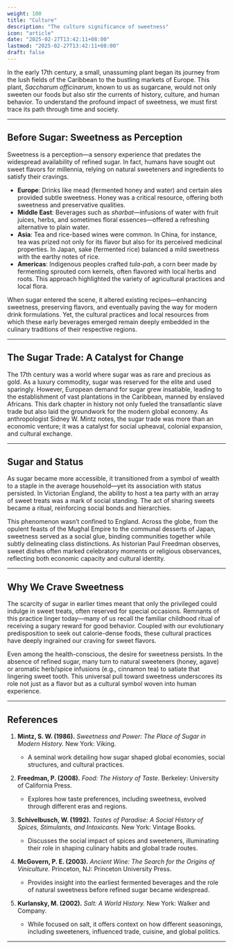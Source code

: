 ```yaml
---
weight: 100
title: "Culture"
description: "The culture significance of sweetness"
icon: "article"
date: "2025-02-27T13:42:11+08:00"
lastmod: "2025-02-27T13:42:11+08:00"
draft: false
---
```


In the early 17th century, a small, unassuming plant began its journey from the lush fields of the Caribbean to the bustling markets of Europe. This plant, *Saccharum officinarum*, known to us as sugarcane, would not only sweeten our foods but also stir the currents of history, culture, and human behavior. To understand the profound impact of sweetness, we must first trace its path through time and society.

---

## Before Sugar: Sweetness as Perception

Sweetness is a perception—a sensory experience that predates the widespread availability of refined sugar. In fact, humans have sought out sweet flavors for millennia, relying on natural sweeteners and ingredients to satisfy their cravings.

- **Europe**: Drinks like mead (fermented honey and water) and certain ales provided subtle sweetness. Honey was a critical resource, offering both sweetness and preservative qualities.  
- **Middle East**: Beverages such as *sharbat*—infusions of water with fruit juices, herbs, and sometimes floral essences—offered a refreshing alternative to plain water.  
- **Asia**: Tea and rice-based wines were common. In China, for instance, tea was prized not only for its flavor but also for its perceived medicinal properties. In Japan, sake (fermented rice) balanced a mild sweetness with the earthy notes of rice.  
- **Americas**: Indigenous peoples crafted *tula-pah*, a corn beer made by fermenting sprouted corn kernels, often flavored with local herbs and roots. This approach highlighted the variety of agricultural practices and local flora.

When sugar entered the scene, it altered existing recipes—enhancing sweetness, preserving flavors, and eventually paving the way for modern drink formulations. Yet, the cultural practices and local resources from which these early beverages emerged remain deeply embedded in the culinary traditions of their respective regions.

---

## The Sugar Trade: A Catalyst for Change

The 17th century was a world where sugar was as rare and precious as gold. As a luxury commodity, sugar was reserved for the elite and used sparingly. However, European demand for sugar grew insatiable, leading to the establishment of vast plantations in the Caribbean, manned by enslaved Africans. This dark chapter in history not only fueled the transatlantic slave trade but also laid the groundwork for the modern global economy. As anthropologist Sidney W. Mintz notes, the sugar trade was more than an economic venture; it was a catalyst for social upheaval, colonial expansion, and cultural exchange.  

---

## Sugar and Status

As sugar became more accessible, it transitioned from a symbol of wealth to a staple in the average household—yet its association with status persisted. In Victorian England, the ability to host a tea party with an array of sweet treats was a mark of social standing. The act of sharing sweets became a ritual, reinforcing social bonds and hierarchies.

This phenomenon wasn’t confined to England. Across the globe, from the opulent feasts of the Mughal Empire to the communal desserts of Japan, sweetness served as a social glue, binding communities together while subtly delineating class distinctions. As historian Paul Freedman observes, sweet dishes often marked celebratory moments or religious observances, reflecting both economic capacity and cultural identity.

---

## Why We Crave Sweetness

The scarcity of sugar in earlier times meant that only the privileged could indulge in sweet treats, often reserved for special occasions. Remnants of this practice linger today—many of us recall the familiar childhood ritual of receiving a sugary reward for good behavior. Coupled with our evolutionary predisposition to seek out calorie-dense foods, these cultural practices have deeply ingrained our craving for sweet flavors.

Even among the health-conscious, the desire for sweetness persists. In the absence of refined sugar, many turn to natural sweeteners (honey, agave) or aromatic herb/spice infusions (e.g., cinnamon tea) to satiate that lingering sweet tooth. This universal pull toward sweetness underscores its role not just as a flavor but as a cultural symbol woven into human experience.

---

## References

1. **Mintz, S. W. (1986).** *Sweetness and Power: The Place of Sugar in Modern History.* New York: Viking.  
   - A seminal work detailing how sugar shaped global economies, social structures, and cultural practices.

2. **Freedman, P. (2008).** *Food: The History of Taste.* Berkeley: University of California Press.  
   - Explores how taste preferences, including sweetness, evolved through different eras and regions.

3. **Schivelbusch, W. (1992).** *Tastes of Paradise: A Social History of Spices, Stimulants, and Intoxicants.* New York: Vintage Books.  
   - Discusses the social impact of spices and sweeteners, illuminating their role in shaping culinary habits and global trade routes.

4. **McGovern, P. E. (2003).** *Ancient Wine: The Search for the Origins of Viniculture.* Princeton, NJ: Princeton University Press.  
   - Provides insight into the earliest fermented beverages and the role of natural sweetness before refined sugar became widespread.

5. **Kurlansky, M. (2002).** *Salt: A World History.* New York: Walker and Company.  
   - While focused on salt, it offers context on how different seasonings, including sweeteners, influenced trade, cuisine, and global politics.

---


